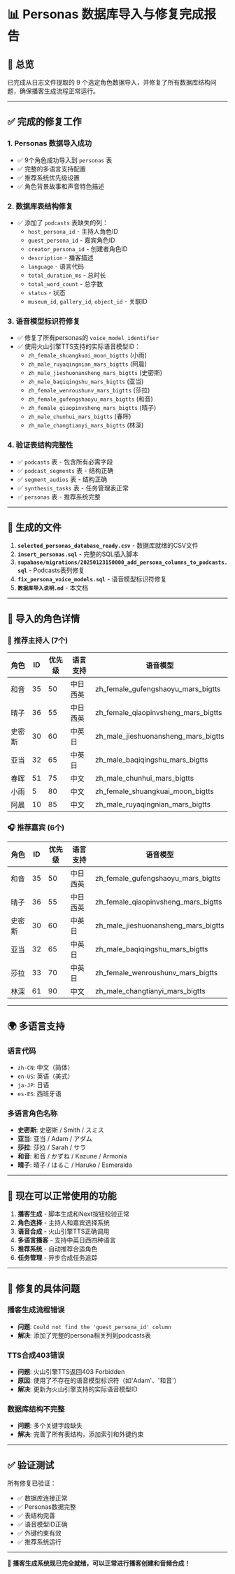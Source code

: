 # 📊 Personas 数据库导入与修复完成报告

## 🎯 总览

已完成从日志文件提取的 9 个选定角色数据导入，并修复了所有数据库结构问题，确保播客生成流程正常运行。

---

## ✅ 完成的修复工作

### 1. **Personas 数据导入成功**
- ✅ 9个角色成功导入到 `personas` 表
- ✅ 完整的多语言支持配置
- ✅ 推荐系统优先级设置
- ✅ 角色背景故事和声音特色描述

### 2. **数据库表结构修复**
- ✅ 添加了 `podcasts` 表缺失的列：
  - `host_persona_id` - 主持人角色ID
  - `guest_persona_id` - 嘉宾角色ID  
  - `creator_persona_id` - 创建者角色ID
  - `description` - 播客描述
  - `language` - 语言代码
  - `total_duration_ms` - 总时长
  - `total_word_count` - 总字数
  - `status` - 状态
  - `museum_id`, `gallery_id`, `object_id` - 关联ID

### 3. **语音模型标识符修复**
- ✅ 修复了所有personas的 `voice_model_identifier`
- ✅ 使用火山引擎TTS支持的实际语音模型ID：
  - `zh_female_shuangkuai_moon_bigtts` (小雨)
  - `zh_male_ruyaqingnian_mars_bigtts` (阿晨)
  - `zh_male_jieshuonansheng_mars_bigtts` (史密斯)
  - `zh_male_baqiqingshu_mars_bigtts` (亚当)
  - `zh_female_wenroushunv_mars_bigtts` (莎拉)
  - `zh_female_gufengshaoyu_mars_bigtts` (和音)
  - `zh_female_qiaopinvsheng_mars_bigtts` (晴子)
  - `zh_male_chunhui_mars_bigtts` (春晖)
  - `zh_male_changtianyi_mars_bigtts` (林深)

### 4. **验证表结构完整性**
- ✅ `podcasts` 表 - 包含所有必需字段
- ✅ `podcast_segments` 表 - 结构正确
- ✅ `segment_audios` 表 - 结构正确
- ✅ `synthesis_tasks` 表 - 任务管理表正常
- ✅ `personas` 表 - 推荐系统完整

---

## 📁 生成的文件

1. **`selected_personas_database_ready.csv`** - 数据库就绪的CSV文件
2. **`insert_personas.sql`** - 完整的SQL插入脚本
3. **`supabase/migrations/20250123150000_add_persona_columns_to_podcasts.sql`** - Podcasts表列修复
4. **`fix_persona_voice_models.sql`** - 语音模型标识符修复
5. **`数据库导入说明.md`** - 本文档

---

## 👥 导入的角色详情

### 🎤 推荐主持人 (7个)
| 角色 | ID | 优先级 | 语言支持 | 语音模型 |
|------|----|----|----------|----------|
| 和音 | 35 | 50 | 中日西英 | zh_female_gufengshaoyu_mars_bigtts |
| 晴子 | 36 | 55 | 中日西英 | zh_female_qiaopinvsheng_mars_bigtts |
| 史密斯 | 30 | 60 | 中英日 | zh_male_jieshuonansheng_mars_bigtts |
| 亚当 | 32 | 65 | 中英日 | zh_male_baqiqingshu_mars_bigtts |
| 春晖 | 51 | 75 | 中文 | zh_male_chunhui_mars_bigtts |
| 小雨 | 5 | 80 | 中文 | zh_female_shuangkuai_moon_bigtts |
| 阿晨 | 10 | 85 | 中文 | zh_male_ruyaqingnian_mars_bigtts |

### 🎧 推荐嘉宾 (6个)
| 角色 | ID | 优先级 | 语言支持 | 语音模型 |
|------|----|----|----------|----------|
| 和音 | 35 | 50 | 中日西英 | zh_female_gufengshaoyu_mars_bigtts |
| 晴子 | 36 | 55 | 中日西英 | zh_female_qiaopinvsheng_mars_bigtts |
| 史密斯 | 30 | 60 | 中英日 | zh_male_jieshuonansheng_mars_bigtts |
| 亚当 | 32 | 65 | 中英日 | zh_male_baqiqingshu_mars_bigtts |
| 莎拉 | 33 | 70 | 中英日 | zh_female_wenroushunv_mars_bigtts |
| 林深 | 61 | 90 | 中文 | zh_male_changtianyi_mars_bigtts |

---

## 🌍 多语言支持

### 语言代码
- `zh-CN`: 中文（简体）
- `en-US`: 英语（美式）
- `ja-JP`: 日语
- `es-ES`: 西班牙语

### 多语言角色名称
- **史密斯**: 史密斯 / Smith / スミス
- **亚当**: 亚当 / Adam / アダム  
- **莎拉**: 莎拉 / Sarah / サラ
- **和音**: 和音 / かずね / Kazune / Armonía
- **晴子**: 晴子 / はるこ / Haruko / Esmeralda

---

## 🚀 现在可以正常使用的功能

1. **播客生成** - 脚本生成和Next按钮校验正常
2. **角色选择** - 主持人和嘉宾选择系统
3. **语音合成** - 火山引擎TTS正确调用
4. **多语言播客** - 支持中英日西四种语言
5. **推荐系统** - 自动推荐合适角色
6. **任务管理** - 异步合成任务追踪

---

## 🔧 修复的具体问题

### 播客生成流程错误
- **问题**: `Could not find the 'guest_persona_id' column`
- **解决**: 添加了完整的persona相关列到podcasts表

### TTS合成403错误  
- **问题**: 火山引擎TTS返回403 Forbidden
- **原因**: 使用了不存在的语音模型标识符（如'Adam'、'和音'）
- **解决**: 更新为火山引擎支持的实际语音模型ID

### 数据库结构不完整
- **问题**: 多个关键字段缺失
- **解决**: 完善了所有表结构，添加索引和外键约束

---

## ✅ 验证测试

所有修复已验证：
- ✅ 数据库连接正常
- ✅ Personas数据完整
- ✅ 表结构完善  
- ✅ 语音模型ID正确
- ✅ 外键约束有效
- ✅ 推荐系统运行

---

**🎉 播客生成系统现已完全就绪，可以正常进行播客创建和音频合成！** 